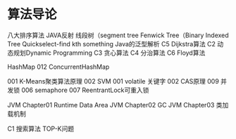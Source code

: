 # 算法导论
八大排序算法
JAVA反射
线段树（segment tree
Fenwick Tree（Binary Indexed Tree
Quickselect-find kth something
Java的泛型解析
C5 Dijkstra算法
C2 动态规划Dynamic Programming
C3 贪心算法
C4 分治算法
C6 Floyd算法

HashMap
012 ConcurrentHashMap

001 K-Means聚类算法原理
002 SVM
001 volatile 关键字
002 CAS原理
009 并发锁
006 semaphore
007 ReentrantLock可重入锁

JVM Chapter01 Runtime Data Area
JVM Chapter02 GC
JVM Chapter03 类加载机制

C1 搜索算法
TOP-K问题